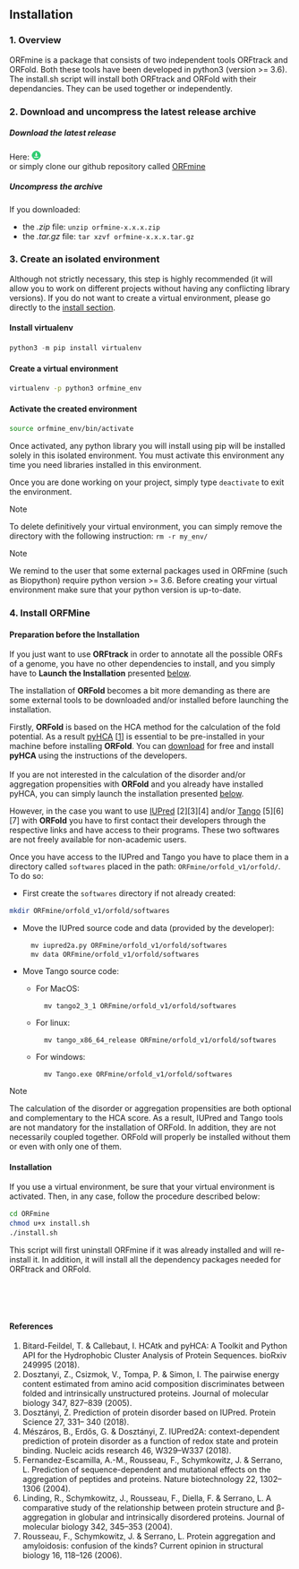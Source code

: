## Installation


### 1. Overview

ORFmine is a package that consists of two independent tools ORFtrack and ORFold. 
Both these tools have been developed in python3 (version >= 3.6).
The install.sh  script will install both ORFtrack and ORFold with their dependancies.
They can be used together or independently. 


### 2. Download and uncompress the latest release archive

##### Download the latest release
Here: [ ![](img/icons/download_16x16.png "Click to download the latest release")](https://github.com/i2bc/ORFmine/releases/latest/)
<br> or simply clone our github repository called [ORFmine](https://github.com/i2bc/ORFmine/)

##### Uncompress the archive
If you downloaded:

* the *.zip* file: ```unzip orfmine-x.x.x.zip```
* the *.tar.gz* file: ```tar xzvf orfmine-x.x.x.tar.gz```


### 3. Create an isolated environment
Although not strictly necessary, this step is highly recommended 
(it will allow you to work on different projects without having any conflicting library versions).
If you do not want to create a virtual environment, please go directly to the [install section](#general_install).
 
#### Install virtualenv
``` python
python3 -m pip install virtualenv
```

#### Create a virtual environment
```bash
virtualenv -p python3 orfmine_env
```

#### Activate the created environment
```bash
source orfmine_env/bin/activate
```

Once activated, any python library you will install using pip 
will be installed solely in this isolated environment.
You must activate this environment any time you need libraries installed 
in this environment. 

Once you are done working on your project, 
simply type `deactivate` to exit the environment.


<div class="admonition note">
    <p class="first admonition-title">
        Note
    </p>
    <p class="last">
        To delete definitively your virtual environment, you can simply
        remove the directory with the following instruction:
        <code>rm -r my_env/</code>
    </p>
</div>

<div class="admonition note">
    <p class="first admonition-title">
        Note
    </p>
    <p class="last">
        We remind to the user that some external packages used in ORFmine 
	(such as Biopython) require python version >= 3.6. Before creating 
	your virtual environment make sure that your python version is up-to-date. 
    </p>
</div>

<a name="general_install"></a>

### 4. Install ORFMine 

#### Preparation before the Installation

If you just want to use **ORFtrack** in order to annotate all
the possible ORFs of a genome, you have no other dependencies 
to install, and you simply have to **Launch the Installation** 
presented [below](#launch_install). 

The installation of **ORFold** becomes a bit more demanding as
there are some external tools to be downloaded and/or installed 
before launching the installation.

Firstly, **ORFold** is based on the HCA method for the calculation of the
fold potential. As a result [pyHCA](https://github.com/T-B-F/pyHCA) 
[[1](https://www.biorxiv.org/content/10.1101/249995v1)]
is essential to be pre-installed in your machine before installing 
**ORFold**. You can [download](https://github.com/T-B-F/pyHCA)  for free and install **pyHCA** using 
the instructions of the developers.  
<br>
If you are not interested in the calculation of the disorder
and/or aggregation propensities with **ORFold** and you already
have installed pyHCA, you can simply launch the installation
presented [below](#launch_install).

However, in the case you want to use [IUPred](https://iupred2a.elte.hu) 
[2][3][4] and/or [Tango](http://tango.crg.es) [5][6][7] with **ORFold** you have to 
first contact their developers through the respective links and have access 
to their programs. These two softwares are not freely available for 
non-academic users.

Once you have access to the IUPred and Tango you have to place them in a directory
called ```softwares``` placed in the path: ```ORFmine/orfold_v1/orfold/```. To do so:


* First create the ```softwares``` directory if not already created:

```bash
mkdir ORFmine/orfold_v1/orfold/softwares
```

* Move the IUPred source code and data (provided by the developer):
	
		mv iupred2a.py ORFmine/orfold_v1/orfold/softwares
		mv data ORFmine/orfold_v1/orfold/softwares
	
* Move Tango source code:
	* For MacOS:
		
			mv tango2_3_1 ORFmine/orfold_v1/orfold/softwares

	* For linux:

			mv tango_x86_64_release ORFmine/orfold_v1/orfold/softwares

	* For windows:
		
			mv Tango.exe ORFmine/orfold_v1/orfold/softwares

<div class="admonition note">
    <p class="first admonition-title">
        Note
    </p>
    <p class="last">
    The calculation of the disorder or aggregation propensities are both optional and 
	complementary to the HCA score. As a result, IUPred and 
	Tango tools are not mandatory for the installation of ORFold. In addition,
	they are not necessarily coupled together. ORFold will properly be 
	installed without them or even with only one of them.    
    </p>
</div>
<a name="launch_install"></a>


#### Installation

If you use a virtual environment, be sure that your virtual environment is activated.
Then, in any case, follow the procedure described below:

 
```bash
cd ORFmine
chmod u+x install.sh
./install.sh
```

This script will first uninstall ORFmine if it was already installed and will
re-install it. In addition, it will install all the dependency packages needed for 
ORFtrack and ORFold.   

<br><br><br>
#### References

1. Bitard-Feildel, T. & Callebaut, I. HCAtk and pyHCA: A Toolkit and Python API for the Hydrophobic Cluster Analysis of Protein Sequences. bioRxiv 249995 (2018).
2. Dosztanyi, Z., Csizmok, V., Tompa, P. & Simon, I. The pairwise energy content estimated from amino acid composition discriminates between folded and intrinsically unstructured proteins. Journal of molecular biology 347, 827–839 (2005).
3. Dosztányi, Z. Prediction of protein disorder based on IUPred. Protein Science 27, 331– 340 (2018).
4. Mészáros, B., Erdős, G. & Dosztányi, Z. IUPred2A: context-dependent prediction of protein disorder as a function of redox state and protein binding. Nucleic acids research 46, W329–W337 (2018).
5. Fernandez-Escamilla, A.-M., Rousseau, F., Schymkowitz, J. & Serrano, L. Prediction of sequence-dependent and mutational effects on the aggregation of peptides and proteins. Nature biotechnology 22, 1302–1306 (2004).
6. Linding, R., Schymkowitz, J., Rousseau, F., Diella, F. & Serrano, L. A comparative study of the relationship between protein structure and β-aggregation in globular and intrinsically disordered proteins. Journal of molecular biology 342, 345–353 (2004). 
7. Rousseau, F., Schymkowitz, J. & Serrano, L. Protein aggregation and amyloidosis: confusion of the kinds? Current opinion in structural biology 16, 118–126 (2006).

